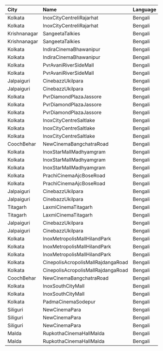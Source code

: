 | City         | Name                               | Language |  Time | Type        | Price | Capacity | Booked |
| :----------- | :--------------------------------- | :------- | ----: | :---------- | ----: | -------: | -----: |
| Kolkata      | InoxCityCentreIiRajarhat           | Bengali  | 12:25 | Club        |  100₹ |      227 |      0 |
| Kolkata      | InoxCityCentreIiRajarhat           | Bengali  | 12:25 | Executive   |  100₹ |       42 |      0 |
| Krishnanagar | SangeetaTalkies                    | Bengali  | 13:00 | Balcony     |   50₹ |      231 |    165 |
| Krishnanagar | SangeetaTalkies                    | Bengali  | 13:00 | FirstClass  |   30₹ |      513 |    454 |
| Kolkata      | IndiraCinemaBhawanipur             | Bengali  | 13:15 | Box         |  100₹ |       30 |      0 |
| Kolkata      | IndiraCinemaBhawanipur             | Bengali  | 13:15 | Balcony     |   70₹ |      280 |    119 |
| Kolkata      | PvrAvaniRiverSideMall              | Bengali  | 13:50 | Classic     |  120₹ |      200 |      0 |
| Kolkata      | PvrAvaniRiverSideMall              | Bengali  | 13:50 | Prime       |  170₹ |       11 |      0 |
| Jalpaiguri   | CinebazzUkilpara                   | Bengali  | 14:00 | Premium     |   80₹ |      100 |      0 |
| Jalpaiguri   | CinebazzUkilpara                   | Bengali  | 14:00 | Regular     |   80₹ |      100 |      0 |
| Kolkata      | PvrDiamondPlazaJassore             | Bengali  | 14:05 | Classic     |  112₹ |      176 |      3 |
| Kolkata      | PvrDiamondPlazaJassore             | Bengali  | 14:05 | Prime       |  190₹ |       12 |      2 |
| Kolkata      | PvrDiamondPlazaJassore             | Bengali  | 14:05 | Recliner    |  360₹ |       14 |      0 |
| Kolkata      | InoxCityCentreSaltlake             | Bengali  | 14:25 | DressCircle |  112₹ |      156 |      0 |
| Kolkata      | InoxCityCentreSaltlake             | Bengali  | 14:25 | Galleria    |  112₹ |       36 |      0 |
| Kolkata      | InoxCityCentreSaltlake             | Bengali  | 14:25 | Royale      |  112₹ |       27 |      0 |
| CoochBehar   | NewCinemaBangchatraRoad            | Bengali  | 15:30 | Balcony     |  100₹ |       73 |     51 |
| Kolkata      | InoxStarMallMadhyamgram            | Bengali  | 15:35 | Club        |  112₹ |       92 |      0 |
| Kolkata      | InoxStarMallMadhyamgram            | Bengali  | 15:35 | Executive   |  112₹ |       32 |      0 |
| Kolkata      | InoxStarMallMadhyamgram            | Bengali  | 15:35 | Royal       |  140₹ |       63 |      0 |
| Kolkata      | PrachiCinemaAjcBoseRoad            | Bengali  | 16:10 | Balcony     |  150₹ |      177 |    156 |
| Kolkata      | PrachiCinemaAjcBoseRoad            | Bengali  | 16:10 | FrontStall  |  100₹ |      306 |    273 |
| Jalpaiguri   | CinebazzUkilpara                   | Bengali  | 16:15 | Premium     |   80₹ |      100 |      0 |
| Jalpaiguri   | CinebazzUkilpara                   | Bengali  | 16:15 | Regular     |   80₹ |      100 |      0 |
| Titagarh     | LaxmiCinemaTitagarh                | Bengali  | 16:30 | Balcony     |   60₹ |       31 |      0 |
| Titagarh     | LaxmiCinemaTitagarh                | Bengali  | 16:30 | Firstclass  |   40₹ |       48 |      0 |
| Jalpaiguri   | CinebazzUkilpara                   | Bengali  | 18:30 | Premium     |   80₹ |      100 |      0 |
| Jalpaiguri   | CinebazzUkilpara                   | Bengali  | 18:30 | Regular     |   80₹ |      100 |      0 |
| Kolkata      | InoxMetropolisMallHilandPark       | Bengali  | 18:30 | Premier     |  112₹ |       36 |      0 |
| Kolkata      | InoxMetropolisMallHilandPark       | Bengali  | 18:30 | Royal       |  300₹ |       14 |      0 |
| Kolkata      | InoxMetropolisMallHilandPark       | Bengali  | 18:30 | Silver      |  112₹ |      143 |      0 |
| Kolkata      | CinepolisAcropolisMallRajdangaRoad | Bengali  | 18:30 | Executive   |  130₹ |       59 |      2 |
| Kolkata      | CinepolisAcropolisMallRajdangaRoad | Bengali  | 18:30 | Premium     |  130₹ |       34 |      0 |
| CoochBehar   | NewCinemaBangchatraRoad            | Bengali  | 18:30 | Balcony     |  100₹ |       73 |     51 |
| Kolkata      | InoxSouthCityMall                  | Bengali  | 18:45 | Premier     |  160₹ |       34 |      0 |
| Kolkata      | InoxSouthCityMall                  | Bengali  | 18:45 | Silver      |  160₹ |      157 |      0 |
| Kolkata      | PadmaCinemaSodepur                 | Bengali  | 19:00 | Balcony     |   70₹ |       38 |      0 |
| Siliguri     | NewCinemaPara                      | Bengali  | 19:00 | Sofa        |  100₹ |       96 |     48 |
| Siliguri     | NewCinemaPara                      | Bengali  | 19:00 | Special     |   60₹ |      102 |     64 |
| Siliguri     | NewCinemaPara                      | Bengali  | 19:00 | FirstClass  |   40₹ |      285 |    143 |
| Malda        | RupkothaCinemaHallMalda            | Bengali  | 19:30 | SpecialAc   |  130₹ |       82 |     35 |
| Malda        | RupkothaCinemaHallMalda            | Bengali  | 19:30 | DressCircle |   60₹ |       99 |     42 |